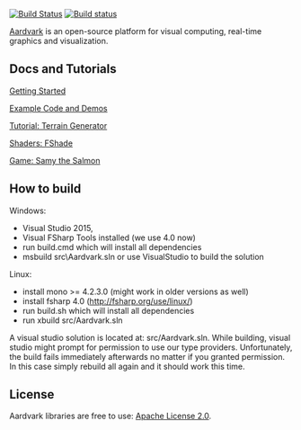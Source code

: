 [![Build Status](https://travis-ci.org/aardvark-platform/aardvark.base.svg?branch=master)](https://travis-ci.org/aardvark-platform/aardvark.base)
[![Build status](https://ci.appveyor.com/api/projects/status/px8242ird5aa6svs/branch/master?svg=true)](https://ci.appveyor.com/project/haraldsteinlechner/aardvark/branch/master)

[Aardvark](https://github.com/aardvark-platform/aardvark.docs) is an open-source platform for visual computing, real-time graphics and visualization.

## Docs and Tutorials

[Getting Started](https://github.com/vrvis/aardvark/wiki)

[Example Code and Demos](https://github.com/vrvis/aardvark.rendering/tree/master/src/Demo/Examples)

[Tutorial: Terrain Generator](https://aszabo314.github.io/stuff/terraingenerator.html)

[Shaders: FShade](http://www.fshade.org/)

[Game: Samy the Salmon](https://github.com/gnufu/SamyTheSalmon)

## How to build

Windows:
- Visual Studio 2015,
- Visual FSharp Tools installed (we use 4.0 now) 
- run build.cmd which will install all dependencies
- msbuild src\Aardvark.sln or use VisualStudio to build the solution

Linux:
- install mono >= 4.2.3.0 (might work in older versions as well)
- install fsharp 4.0 (http://fsharp.org/use/linux/)
- run build.sh which will install all dependencies
- run xbuild src/Aardvark.sln

A visual studio solution is located at: src/Aardvark.sln.
While building, visual studio might prompt for permission to use our type providers. Unfortunately,
the build fails immediately afterwards no matter if you granted permission. In this case
simply rebuild all again and it should work this time.

## License
Aardvark libraries are free to use: [Apache License 2.0](http://www.apache.org/licenses/LICENSE-2.0.txt).
